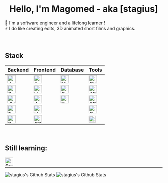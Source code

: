 <h1 align="center">Hello, I'm Magomed - aka [stagius]</h1>
<p align="center">
  
🔭 I'm a software engineer and a lifelong learner !<br />
⚡ I do like creating edits, 3D animated short films and graphics.

</p>

<br />
  
<h2>Stack</h2>

| Backend | Frontend | Database | Tools |
| --- | --- | --- | --- |
| <img align="center" alt="Java" width="26px" src="https://www.vectorlogo.zone/logos/java/java-wordmark.svg" /> | <img align="center" alt="Angular" width="26px" src="https://simpleicons.org/icons/angular.svg" />         | <img align="center" alt="MySQL" width="26px" src="https://simpleicons.org/icons/postgresql.svg" /> | <img align="center" alt="Git" width="26px" src="https://simpleicons.org/icons/git.svg" /> |
| <img align="center" alt="Spring" width="26px" src="https://simpleicons.org/icons/spring.svg" />               | <img align="center" alt="Vue.js" width="26px" src="https://simpleicons.org/icons/vuedotjs.svg" />         | <img align="center" alt="Oracle" width="26px" src="https://simpleicons.org/icons/oracle.svg" /> | <img align="center" alt="AE" width="26px" src="https://simpleicons.org/icons/adobeaftereffects.svg" /> |
| <img align="center" alt="JUnit5" width="26px" src="https://simpleicons.org/icons/junit5.svg" />               | <img align="center" alt="JavaScript" width="26px" src="https://simpleicons.org/icons/javascript.svg" />   | <img align="center" alt="Firebase" width="26px" src="https://simpleicons.org/icons/firebase.svg" /> | <img align="center" alt="PD" width="26px" src="https://simpleicons.org/icons/adobephotoshop.svg" /> |
| <img align="center" alt="Tomcat" width="26px" src="https://simpleicons.org/icons/apachetomcat.svg" />         | <img align="center" alt="HTML5" width="26px" src="https://simpleicons.org/icons/html5.svg" />             |  | <img align="center" alt="C4D" width="26px" src="https://simpleicons.org/icons/cinema4d.svg" /> |
| <img align="center" alt="Docker" width="26px" src="https://simpleicons.org/icons/docker.svg" />               | <img align="center" alt="CSS3" width="26px" src="https://simpleicons.org/icons/css3.svg" />               | | <img align="center" alt="iJ" width="22px" src="https://simpleicons.org/icons/intellijidea.svg" /> |




<br />

<h2>Still learning:</h2>

<img align="left" alt="React" width="26px" src="https://simpleicons.org/icons/react.svg" />

<br />

---

<img alt="stagius's Github Stats" src="https://github-readme-stats.vercel.app/api/pin/?username=stagius&repo=material-components-web&theme=buefy" />

<img alt="stagius's Github Stats" src="https://github-readme-stats.vercel.app/api/top-langs/?username=stagius&card_width=500&theme=buefy" />

